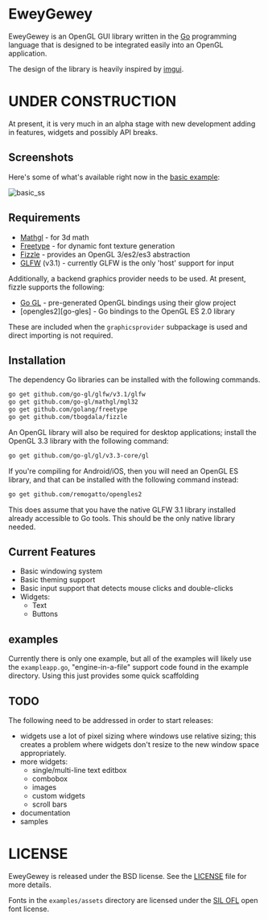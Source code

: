 EweyGewey
=========

EweyGewey is an OpenGL GUI library written in the [Go][golang] programming language
that is designed to be integrated easily into an OpenGL application.

The design of the library is heavily inspired by [imgui][imgui].

UNDER CONSTRUCTION
==================

At present, it is very much in an alpha stage with new development adding in
features, widgets and possibly API breaks.

Screenshots
-----------

Here's some of what's available right now in the [basic example][basic_example]:

![basic_ss][basic_ss]


Requirements
------------

* [Mathgl][mgl] - for 3d math
* [Freetype][ftgo] - for dynamic font texture generation
* [Fizzle][fizzle] - provides an OpenGL 3/es2/es3 abstraction
* [GLFW][glfw-go] (v3.1) - currently GLFW is the only 'host' support for input

Additionally, a backend graphics provider needs to be used. At present, fizzle
supports the following:

* [Go GL][go-gl] - pre-generated OpenGL bindings using their glow project
* [opengles2][go-gles] - Go bindings to the OpenGL ES 2.0 library

These are included when the `graphicsprovider` subpackage is used and direct
importing is not required.

Installation
------------

The dependency Go libraries can be installed with the following commands.

```bash
go get github.com/go-gl/glfw/v3.1/glfw
go get github.com/go-gl/mathgl/mgl32
go get github.com/golang/freetype
go get github.com/tbogdala/fizzle
```

An OpenGL library will also be required for desktop applications; install
the OpenGL 3.3 library with the following command:

```bash
go get github.com/go-gl/gl/v3.3-core/gl
```

If you're compiling for Android/iOS, then you will need an OpenGL ES library,
and that can be installed with the following command instead:

```bash
go get github.com/remogatto/opengles2
```

This does assume that you have the native GLFW 3.1 library installed already
accessible to Go tools. This should be the only native library needed.

Current Features
----------------

* Basic windowing system
* Basic theming support
* Basic input support that detects mouse clicks and double-clicks
* Widgets:
    * Text
    * Buttons

examples
--------

Currently there is only one example, but all of the examples will likely use
the `exampleapp.go`, "engine-in-a-file" support code found in the example directory.
Using this just provides some quick scaffolding

TODO
----

The following need to be addressed in order to start releases:

* widgets use a lot of pixel sizing where windows use relative sizing; this
  creates a problem where widgets don't resize to the new window space appropriately.
* more widgets:
    * single/multi-line text editbox
    * combobox
    * images
    * custom widgets
    * scroll bars
* documentation
* samples


LICENSE
=======

EweyGewey is released under the BSD license. See the [LICENSE][license-link] file for more details.

Fonts in the `examples/assets` directory are licensed under the [SIL OFL][sil_ofl] open font license.

[golang]: https://golang.org/
[fizzle]: https://github.com/tbogdala/fizzle
[glfw-go]: https://github.com/go-gl/glfw
[mgl]: https://github.com/go-gl/mathgl
[ftgo]: https://github.com/golang/freetype
[go-gl]: https://github.com/go-gl/glow
[opengles2]: https://github.com/remogatto/opengles2
[imgui]: https://github.com/ocornut/imgui
[sil_ofl]: http://scripts.sil.org/cms/scripts/page.php?site_id=nrsi&id=OFL
[license-link]: https://raw.githubusercontent.com/tbogdala/eweygewey/master/LICENSE
[basic_ss]: https://github.com/tbogdala/eweygewey/blob/master/examples/screenshots/basic_ss_0.jpg
[basic_example]: https://raw.githubusercontent.com/tbogdala/cubez/master/examples/basic
